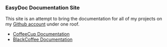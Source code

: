 ### EasyDoc Documentation Site

This site is an attempt to bring the documentation for all of my
projects on my [Github account](https://github.com/gradu) under one roof.

  * [CoffeeCup Documentation](/coffeecup)
  * [BlackCoffee Documentation](/blackcoffee)  


